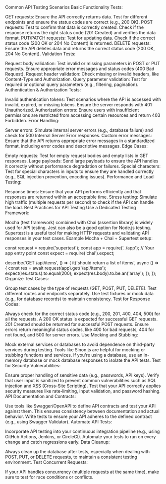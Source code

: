Common API Testing Scenarios
Basic Functionality Tests:

GET requests: Ensure the API correctly returns data. Test for different endpoints and ensure the status codes are correct (e.g., 200 OK).
POST requests: Test to confirm that data is correctly created. Check if the response returns the right status code (201 Created) and verifies the data format.
PUT/PATCH requests: Test for updating data. Check if the correct status code (200 OK or 204 No Content) is returned.
DELETE requests: Ensure the API deletes data and returns the correct status code (200 OK, 204 No Content).
Validation Tests:

Request body validation: Test invalid or missing parameters in POST or PUT requests. Ensure appropriate error messages and status codes (400 Bad Request).
Request header validation: Check missing or invalid headers, like Content-Type and Authorization.
Query parameter validation: Test for required or optional query parameters (e.g., filtering, pagination).
Authentication & Authorization Tests:

Invalid authentication tokens: Test scenarios where the API is accessed with invalid, expired, or missing tokens. Ensure the server responds with 401 Unauthorized.
Authorization errors: Ensure users with insufficient permissions are restricted from accessing certain resources and return 403 Forbidden.
Error Handling:

Server errors: Simulate internal server errors (e.g., database failure) and check for 500 Internal Server Error responses.
Custom error messages: Ensure that the API returns appropriate error messages in a standardized format, including error codes and descriptive messages.
Edge Cases:

Empty requests: Test for empty request bodies and empty lists in GET responses.
Large payloads: Send large payloads to ensure the API handles it correctly without performance degradation or failures.
Special characters: Test for special characters in inputs to ensure they are handled correctly (e.g., SQL injection prevention, encoding issues).
Performance and Load Testing:

Response times: Ensure that your API performs efficiently and that responses are returned within an acceptable time.
Stress testing: Simulate high traffic (multiple requests per second) to check if the API can handle the load.
Best Practices for API Testing
Use a Dedicated Testing Framework:

Mocha (test framework) combined with Chai (assertion library) is widely used for API testing.
Jest can also be a good option for Node.js testing.
Supertest is a useful tool for making HTTP requests and validating API responses in your test cases.
Example Mocha + Chai + Supertest setup:

const request = require('supertest');
const app = require('../app');  // Your app entry point
const expect = require('chai').expect;

describe('GET /api/items', () => {
    it('should return a list of items', async () => {
        const res = await request(app).get('/api/items');
        expect(res.status).to.equal(200);
        expect(res.body).to.be.an('array');
    });
});
Organize Test Cases:

Group test cases by the type of requests (GET, POST, PUT, DELETE).
Test different routes and endpoints separately.
Use test fixtures or mock data (e.g., for database records) to maintain consistency.
Test for Response Codes:

Always check for the correct status code (e.g., 200, 201, 400, 404, 500) for all the requests.
A 200 OK status is expected for successful GET requests.
201 Created should be returned for successful POST requests.
Ensure errors return meaningful status codes, like 400 for bad requests, 404 for not found, and 500 for server errors.
Use Mocking and Stubbing:

Mock external services or databases to avoid dependence on third-party services during testing. Tools like Sinon.js are helpful for mocking or stubbing functions and services.
If you're using a database, use an in-memory database or mock database responses to isolate the API tests.
Test for Security Vulnerabilities:

Ensure proper handling of sensitive data (e.g., passwords, API keys).
Verify that user input is sanitized to prevent common vulnerabilities such as SQL injection and XSS (Cross-Site Scripting).
Test that your API correctly applies security measures like rate-limiting, input validation, and password hashing.
API Documentation and Contracts:

Use tools like Swagger/OpenAPI to define API contracts and test your API against them. This ensures consistency between documentation and actual behavior.
Write tests to ensure your API adheres to the defined contract (e.g., using Swagger Validator).
Automate API Tests:

Incorporate API testing into your continuous integration pipeline (e.g., using GitHub Actions, Jenkins, or CircleCI).
Automate your tests to run on every change and catch regressions early.
Data Cleanup:

Always clean up the database after tests, especially when dealing with POST, PUT, or DELETE requests, to maintain a consistent testing environment.
Test Concurrent Requests:

If your API handles concurrency (multiple requests at the same time), make sure to test for race conditions or conflicts.
